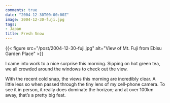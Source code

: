 ```yaml
---
comments: true
date: "2004-12-30T00:00:00Z"
image: 2004-12-30-fuji.jpg
tags:
- Japan
title: Fresh Snow
---
```


{{< figure src="/post/2004-12-30-fuji.jpg"
    alt="View of Mt. Fuji from Ebisu Garden Place" >}}

I came into work to a nice surprise this morning. Sipping on hot green tea, we
all crowded around the windows to check out the view.<!--more-->

With the recent cold snap, the views this morning are incredibly clear. A
little less so when passed through the tiny lens of my cell-phone camera. To
see it in person, it really does dominate the horizon; and at over 100km away,
that’s a pretty big feat.
